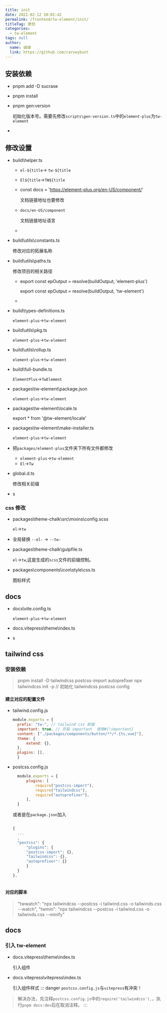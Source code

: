 ```yaml
---
title: init
date: 2022-02-12 10:01:42
permalink: /frontend/tw-element/init/
titleTag: 原创
categories: 
  - tw-element
tags: null
author: 
  name: 诚城
  link: https://github.com/carveybunt
---
```


## 安装依赖

* pnpm add -D sucrase 
* pnpm install
* pnpm gen:version
  
  初始化版本号。需要先修改`scripts\gen-version.ts`中的`element-plus`为`tw-element`
* 
## 修改设置
* build\helper.ts

    * `el-${title`-> `tw-${title`
    * `El${title`->`TW${title`
    * const docs = 'https://element-plus.org/en-US/component/'

        文档链接地址也要修改
    * `docs/en-US/component`

        文档链接地址语言 
    * 
* build\utils\constants.ts
  
    修改对应的拓展名称

* build\utils\paths.ts

    修改项目的相关路径
    * export const epOutput = resolve(buildOutput, 'element-plus')

        export const epOutput = resolve(buildOutput, 'tw-element') 
    * 
* build\types-definitions.ts

    `element-plus`->`tw-element`
* build\utils\pkg.ts

    `element-plus`->`tw-element`
* build\utils\rollup.ts

    `element-plus`->`tw-element`
* build\full-bundle.ts

    `ElementPlus`->`TwElement`
* packages\tw-element\package.json

    `element-plus`->`tw-element`
* packages\tw-element\locale.ts

    export * from '@tw-element/locale'
* packages\tw-element\make-installer.ts

    `element-plus`->`tw-element`
* 把`packages/element-plus`文件夹下所有文件都修改

    * `element-plus`->`tw-element`
    * `El`->`Tw`
* global.d.ts

    修改相关前缀
* s
### css 修改
* packages\theme-chalk\src\mixins\config.scss

    `el`->`tw`
* 全局替换 `--el-` -> `--tw-`
* packages\theme-chalk\gulpfile.ts

    `el`->`tw`,这是生成的`scss`文件的前缀控制。
* packages\components\icon\style\css.ts

    图标样式
## docs
* docs\vite.config.ts

    `element-plus`->`tw-element`

* docs\.vitepress\theme\index.ts

* s
## tailwind css
### 安装依赖
> pnpm install -D tailwindcss postcss-import autoprefixer
> npx tailwindcss init -p // 初始化 tailwindcss  postcss config
#### 建立对应的配置文件
* tailwind.config.js
  
  ```js
  module.exports = {
    prefix: "tw-", // tailwind css 前缀
    important: true, // 开启 important  使用#{!important}
    content: ["./packages/components/button/**/*.{ts,vue}"],
    theme: {
        extend: {},
    },
    plugins: [],
    }
  ```
* postcss.config.js
  
  ```js
    module.exports = {
        plugins: [
            require("postcss-import"),
            require("tailwindcss"),
            require("autoprefixer"),
        ],
    }
  ```

  或者是在`package.json`加入
  ```js
  
  {
    ...
    ,
    "postcss": {
        "plugins": {
        "postcss-import": {},
        "tailwindcss": {},
        "autoprefixer": {}
        }
    }
  },
 
  ```
#### 对应的脚本
> "twwatch": "npx tailwindcss --postcss -i tailwind.css -o tailwinds.css --watch",
  "twmin": "npx tailwindcss --postcss -i tailwind.css -o tailwinds.css --minify"
## docs
### 引入 tw-element
* docs\.vitepress\theme\index.ts
    
    引入组件
* docs\.vitepress\vitepress\index.ts
  
    引入组件样式
::: danger
`postcss.config.js`与`vitepress`有冲突！

> 解决办法，先注释`postcss.config.js`中的`require('tailwindcss'),`，执行`pnpm docs:dev`后在取消注释。
:::